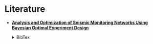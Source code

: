 # Literature

- [**Analysis and Optimization of Seismic Monitoring Networks Using Bayesian Optimal Experiment Design**](paper_link)
    <details>
    <summary>BibTex</summary>

  ```text
      @article{seismic_boed,
       author = {Jake Callahan and
                 Kevin Monogue and
                 Ruben Villarreal and
                 Tommie Catanach},
       title = {Analysis and Optimization of
                Seismic Monitoring Networks
                Using Bayesian Optimal Experiment
                Design},
       year = "2024" }
  ```

  </details>
